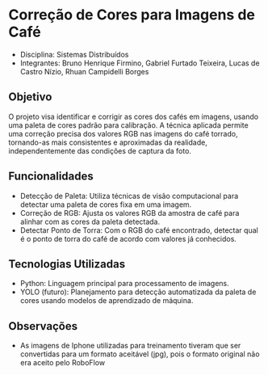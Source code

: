 # Correção de Cores para Imagens de Café

- Disciplina: Sistemas Distribuídos
- Integrantes: Bruno Henrique Firmino, Gabriel Furtado Teixeira, Lucas de Castro Nízio, Rhuan Campidelli Borges

## Objetivo
O projeto visa identificar e corrigir as cores dos cafés em imagens, usando uma paleta de cores padrão para calibração. A técnica aplicada permite uma correção precisa dos valores RGB nas imagens do café torrado, tornando-as mais consistentes e aproximadas da realidade, independentemente das condições de captura da foto.

## Funcionalidades
- Detecção de Paleta: Utiliza técnicas de visão computacional para detectar uma paleta de cores fixa em uma imagem.
- Correção de RGB: Ajusta os valores RGB da amostra de café para alinhar com as cores da paleta detectada.
- Detectar Ponto de Torra: Com o RGB do café encontrado, detectar qual é o ponto de torra do café de acordo com valores já conhecidos.

## Tecnologias Utilizadas
- Python: Linguagem principal para processamento de imagens.
- YOLO (futuro): Planejamento para detecção automatizada da paleta de cores usando modelos de aprendizado de máquina.

## Observações

- As imagens de Iphone utilizadas para treinamento tiveram que ser convertidas para um formato aceitável (jpg), pois o formato original não era aceito pelo RoboFlow
